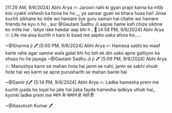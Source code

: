 [11:29 AM, 9/6/2024] Abhi Arya 🔥: Jaroori nahi ki gyan prapt karna ka mtlb kisi vyakti vishesh ka hona he ho ,,,   ye sansar gyan se bhara huaa hai!       Jinse kuchh sikhane ko mile wo hamare liye guru saman hai chahe wo hamare friends he kyu n ho ,    aur @Gautam Sadhu Ji  aapse hame kafi chize sikhne ko milte hai . Isliye iske hakdar aap bhi h ,  🙏
[4:58 PM, 9/6/2024] Abhi Arya 🔥: Life me aisa kuchh n karo ki baad me aapko uska afsos ho.....

~@Sharma ji 🖊️
[5:00 PM, 9/6/2024] Abhi Arya 🔥: Hamesa sabhi ko maaf karte rahe agar samne wala galat bhi ho toh ek din usko apne galtiyon ka ehsas ho he jayega ~@Gautam Sadhu Ji  ji 🖊️
[5:09 PM, 9/6/2024] Abhi Arya 🔥: Manushya karm se mahan hota hai janm se nahi,
 janm se sabhi shudr hote hai wo karm se apne purusharth se mahan bante hai 

~@Samir ji🖊️
[5:14 PM, 9/6/2024] Abhi Arya 🔥: Ladke hamesha prem me kuchh jyada he loyal ho jate hai jiska fayda hamesha ladkiya uthati hai,,   kyonki ladke prem me स्वान के सामान हो जाते हैं!


~@Aasutosh Kumar 🖊️
